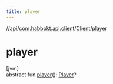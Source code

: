 ```yaml
---
title: player
---
```

//[api](../../../index.html)/[com.habbokt.api.client](../index.html)/[Client](index.html)/[player](player.html)



# player



[jvm]\
abstract fun [player](player.html)(): [Player](../../com.habbokt.api.entity.player/-player/index.html)?




